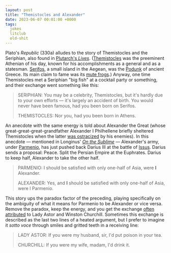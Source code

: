 ```yaml
---
layout: post
title: "Themistocles and Alexander"
date: 2023-06-07 00:01:00 +0000
tags:
  jokes
  litclub
  old-shit
---
```


Plato's _Republic_ (330a) alludes to the story of Themistocles and the Seriphian,
also found in [Plutarch's _Lives_](https://penelope.uchicago.edu/Thayer/E/Roman/Texts/Plutarch/Lives/Themistocles*.html#p51).
([Themistocles](https://en.wikipedia.org/wiki/Themistocles)
was the preeminent Athenian of his day, known for his accomplishments as a general and as a statesman.
[Serifos](https://en.wikipedia.org/wiki/Serifos), a small island in the Aegean, was
the [Podunk](https://en.wikipedia.org/wiki/Podunk) of ancient Greece. Its main claim
to fame was its [mute frogs](https://archive.org/details/adages0000eras/page/410/mode/1up?q=%22seriphian+frog%22).)
Anyway, one time Themistocles met a Seriphian "big fish" at a cocktail party or something,
and their exchange went something like this:

> SERIPHIAN: You may be a celebrity, Themistocles, but it's hardly due to your own efforts —
> it's largely an accident of birth. You would never have been famous, had you been
> born on Serifos.
>
> THEMISTOCLES: Nor you, had you been born in Athens.

An anecdote with the same energy is told about Alexander the Great (whose great-great-great-grandfather
Alexander I Philhellene briefly sheltered Themistocles when the latter [was ostracized](https://en.wikipedia.org/wiki/Themistocles#Fall_and_exile)
by his enemies). In this anecdote — mentioned in Longinus'
[_On the Sublime_](https://www.gutenberg.org/files/17957/17957-h/17957-h.htm) —
Alexander's army, under [Parmenio](https://en.wikipedia.org/wiki/Parmenion),
has just pushed back Darius III at the battle of [Issus](https://en.wikipedia.org/wiki/Battle_of_Issus).
Darius sends a proposal: Peace. Split the Persian Empire at the Euphrates.
Darius to keep half, Alexander to take the other half.

> PARMENIO: I should be satisfied with only one-half of Asia, were <b>I</b> Alexander.
>
> ALEXANDER: Yes, and <b>I</b> should be satisfied with only one-half of Asia, were I Parmenio.

This story ups the paradox factor of the preceding, playing specifically on the ambiguity of
what it means for Parmenio to be Alexander or vice versa. Remove the paradox, keep the energy,
and you get the exchange [often attributed](https://quoteinvestigator.com/2014/08/27/drink-it/)
to Lady Astor and Winston Churchill. Sometimes this exchange is described as the last two lines
of a heated argument, but I prefer to imagine it _sotto voce_ through smiles and gritted teeth
in a receiving line:

> LADY ASTOR: If you were my husband, sir, I'd put poison in your tea.
>
> CHURCHILL: If you were my wife, madam, I'd drink it.
